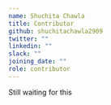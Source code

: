 ```yaml
---
name: Shuchita Chawla
title: Contributor
github: shuchitachawla2909
twitter: ""
linkedin: ""
slack: ""
joining_date: ""
role: contributor
---
```


Still waiting for this
